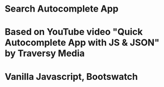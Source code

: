 # Search Autocomplete App
# Based on YouTube video "Quick Autocomplete App with JS & JSON" by Traversy Media
# Vanilla Javascript, Bootswatch